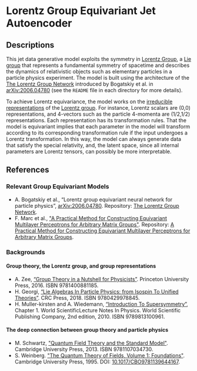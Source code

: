 # Lorentz Group Equivariant Jet Autoencoder
## Descriptions
This jet data generative model exploits the symmetry in [Lorentz Group](https://en.wikipedia.org/wiki/Lorentz_group), a [Lie group](https://en.wikipedia.org/wiki/Lie_group) that represents a fundamental symmetry of spacetime and describes the dynamics of relativistic objects such as elementary particles in a particle physics experiment. The model is built using the architecture of the [The Lorentz Group Network](https://github.com/fizisist/LorentzGroupNetwork) introduced by Bogatskiy et al. in [arXiv:2006.04780](https://arxiv.org/abs/2006.04780) (see the `README` file in each directory for more details).

To achieve Lorentz equivariance, the model works on the [irreducible representations](https://en.wikipedia.org/wiki/Irreducible_representation) of the [Lorentz group](https://en.wikipedia.org/wiki/Representation_theory_of_the_Lorentz_group). For instance, Lorentz scalars are (0,0) representations, and 4-vectors such as the particle 4-momenta are (1/2,1/2) representations. Each representation has its transformation rules. That the model is equivariant implies that each parameter in the model will transform according to its corresponding transformation rule if the input undergoes a Lorentz transformation. In this way, the model can always generate data that satisfy the special relativity, and, the latent space, since all internal parameters are Lorentz tensors, can possibly be more interpretable.


## References
### Relevant Group Equivariant Models
- A. Bogatskiy et al., “Lorentz group equivariant neural network for particle physics”, [arXiv:2006.04780](https://arxiv.org/abs/2006.04780). Repository: [The Lorentz Group Network](https://github.com/fizisist/LorentzGroupNetwork).
- F. Marc et al., ["A Practical Method for Constructing Equivariant Multilayer Perceptrons for Arbitrary Matrix Groups"](https://arxiv.org/abs/2104.09459). Repository: [A Practical Method for Constructing Equivariant Multilayer Perceptrons for Arbitrary Matrix Groups](https://github.com/mfinzi/equivariant-MLP).

### Backgrounds
#### Group theory, the Lorentz group, and group representations
- A. Zee, [“Group Theory in a Nutshell for Physicists”](https://press.princeton.edu/books/hardcover/9780691162690/group-theory-in-a-nutshell-for-physicists). Princeton University Press, 2016. ISBN 9781400881185.
- H. Georgi, [“Lie Algebras In Particle Physics: from Isospin To Unified Theories”](https://www.amazon.com/Lie-Algebras-Particle-Physics-Frontiers/dp/0738202339). CRC Press, 2018. ISBN 9780429978845.
- H. Muller-kirsten and A. Wiedemann, [“Introduction To Supersymmetry”](https://www.worldscientific.com/worldscibooks/10.1142/7594), Chapter 1. World ScientificLecture Notes In Physics. World Scientific Publishing Company, 2nd edition, 2010. ISBN 9789813100961.

#### The deep connection between group theory and particle physics
- M. Schwartz, ["Quantum Field Theory and the Standard Model"](https://www.cambridge.org/us/academic/subjects/physics/theoretical-physics-and-mathematical-physics/quantum-field-theory-and-standard-model). Cambridge University Press, 2013. ISBN 9781107034730.
- S. Weinberg. ["The Quantum Theory of Fields, Volume 1: Foundations"](https://www.cambridge.org/core/books/quantum-theory-of-fields/22986119910BF6A2EFE42684801A3BDF). Cambridge University Press, 1995. DOI: [10.1017/CBO9781139644167](https://doi.org/10.1017/CBO9781139644167).
